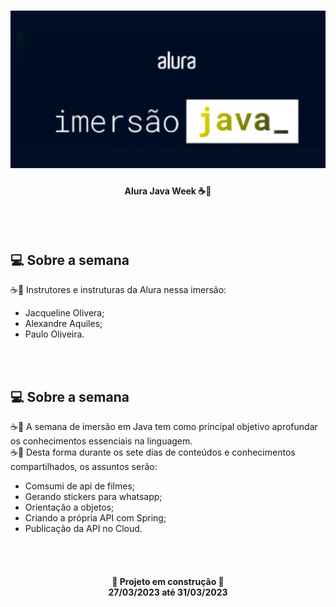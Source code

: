 <h1 align="center">
    <img alt="JavaAluraWeek" src="./assets/javaweek.png" />
</h1>


<h4 align="center">
    Alura Java Week ☕🚀
</h4>

<br>
<br>

## 💻 Sobre a semana 

☕🤔 Instrutores e instruturas da Alura nessa imersão:
- Jacqueline Olivera;
- Alexandre Aquiles;
- Paulo Oliveira.


<br>
<br>

## 💻 Sobre a semana 

☕🤔 A semana de imersão em Java tem como principal objetivo aprofundar os conhecimentos essenciais na linguagem. <br>
☕🤔 Desta forma durante os sete dias de conteúdos e conhecimentos compartilhados, os assuntos serão:
<br>
- Comsumi de api de filmes;
- Gerando stickers para whatsapp;
- Orientação a objetos;
- Criando a própria API com Spring;
- Publicação da API no Cloud.








<br>
<br>
<h4 align="center"> 
    🚧 Projeto em construção 🚧
    <br>
    27/03/2023 até 31/03/2023
</h4>